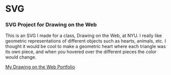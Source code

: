 # SVG
### SVG Project for Drawing on the Web

This is an SVG I made for a class, Drawing on the Web, at NYU.
I really like geometric representations of different objects such as hearts, animals,
etc. I thought it would be cool to make a geometric heart where each triangle was its
own piece, and when you hovered over the different pieces the color would change.


[My Drawing on the Web Portfolio](http://i6.cims.nyu.edu/~as6644/380/)